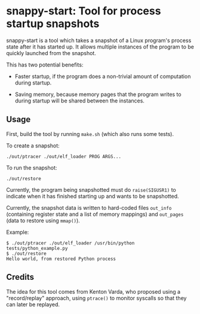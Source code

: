 
# snappy-start: Tool for process startup snapshots

snappy-start is a tool which takes a snapshot of a Linux program's process
state after it has started up.  It allows multiple instances of the program
to be quickly launched from the snapshot.

This has two potential benefits:

* Faster startup, if the program does a non-trivial amount of computation
  during startup.

* Saving memory, because memory pages that the program writes to during
  startup will be shared between the instances.


## Usage

First, build the tool by running `make.sh` (which also runs some tests).

To create a snapshot:

```
./out/ptracer ./out/elf_loader PROG ARGS...
```

To run the snapshot:

```
./out/restore
```

Currently, the program being snapshotted must do `raise(SIGUSR1)` to
indicate when it has finished starting up and wants to be snapshotted.

Currently, the snapshot data is written to hard-coded files `out_info`
(containing register state and a list of memory mappings) and `out_pages`
(data to restore using `mmap()`).

Example:

```
$ ./out/ptracer ./out/elf_loader /usr/bin/python tests/python_example.py
$ ./out/restore
Hello world, from restored Python process
```


## Credits

The idea for this tool comes from Kenton Varda, who proposed using a
"record/replay" approach, using `ptrace()` to monitor syscalls so that
they can later be replayed.
